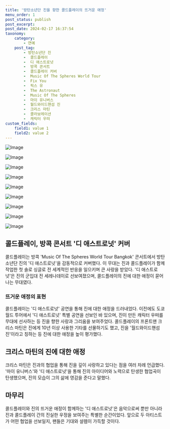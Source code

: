 ```yaml
---
title: '방탄소년단 진을 향한 콜드플레이의 뜨거운 애정'
menu_order: 1
post_status: publish
post_excerpt: 
post_date: 2024-02-17 16:37:54
taxonomy:
    category:
        - 연예
    post_tag:
        - 방탄소년단 진
        -  콜드플레이
        -  디 애스트로넛
        -  방콕 콘서트
        -  콜드플레이 커버
        -  Music Of The Spheres World Tour
        -  Fix You
        -  픽스 유
        -  The Astronaut
        -  Music Of The Spheres
        -  마이 유니버스
        -  월드와이드핸섬 진
        -  크리스 마틴
        -  콜라보레이션
        -  캐릭터 우떠
custom_fields:
    field1: value 1
    field2: value 2
---
```


![Image](https://ssl.pstatic.net/mimgnews/image/108/2024/02/11/0003214204_001_20240211082903512.jpg?type=w540)

![Image](https://mimgnews.pstatic.net/image/108/2024/02/11/0003214204_002_20240211082903568.jpg?type=w540)

![Image](https://ssl.pstatic.net/mimgnews/image/108/2024/02/11/0003214204_003_20240211082903657.jpg?type=w540)

![Image](https://mimgnews.pstatic.net/image/108/2024/02/11/0003214204_004_20240211082903763.jpg?type=w540)

![Image](https://ssl.pstatic.net/mimgnews/image/108/2024/02/11/0003214204_005_20240211082903895.jpg?type=w540)

![Image](https://mimgnews.pstatic.net/image/108/2024/02/11/0003214204_006_20240211082904118.jpg?type=w540)

![Image](https://ssl.pstatic.net/mimgnews/image/108/2024/02/11/0003214204_007_20240211082904214.jpg?type=w540)

![Image](https://mimgnews.pstatic.net/image/108/2024/02/11/0003214204_008_20240211082904428.jpg?type=w540)

![Image](https://ssl.pstatic.net/mimgnews/image/108/2024/02/11/0003214204_009_20240211082904536.jpg?type=w540)

## 콜드플레이, 방콕 콘서트 '디 애스트로넛' 커버
콜드플레이는 방콕 'Music Of The Spheres World Tour Bangkok' 콘서트에서 방탄소년단 진의 '디 애스트로넛'을 감동적으로 커버했다. 이 무대는 진과 콜드플레이가 함께 작업한 첫 솔로 싱글로 전 세계적인 반응을 일으키며 큰 사랑을 받았다. '디 애스트로넛'은 진의 군입대 전 세레나데이로 선보여졌으며, 콜드플레이의 진에 대한 애정이 묻어나는 무대였다.
### 뜨거운 애정의 표현
콜드플레이는 '디 애스트로넛' 공연을 통해 진에 대한 애정을 드러내었다. 이전에도 도쿄 월드 투어에서 '디 애스트로넛' 특별 공연을 선보인 바 있으며, 진이 만든 캐릭터 우떠를 무대에 선사하는 등 진을 향한 사랑과 그리움을 보여주었다. 콜드플레이의 프론트맨 크리스 마틴은 진에게 10년 이상 사용한 기타를 선물하기도 했고, 진을 '월드와이드핸섬 진'이라고 칭하는 등 진에 대한 애정을 높이 평가했다.
## 크리스 마틴의 진에 대한 애정
크리스 마틴은 진과의 협업을 통해 진을 깊이 사랑하고 있다는 점을 여러 차례 언급했다. '마이 유니버스'와 '디 애스트로넛'을 통해 진의 아이디어와 노력으로 탄생한 협업곡이 탄생했으며, 진의 모습이 그의 삶에 영감을 준다고 말했다.
## 마무리
콜드플레이와 진의 뜨거운 애정이 함께하는 '디 애스트로넛'은 음악으로써 뿐만 아니라 진과 콜드플레이 간의 진실한 우정을 보여주는 특별한 순간이었다. 앞으로 두 아티스트가 어떤 협업을 선보일지, 팬들은 기대와 설렘이 가득할 것이다.
